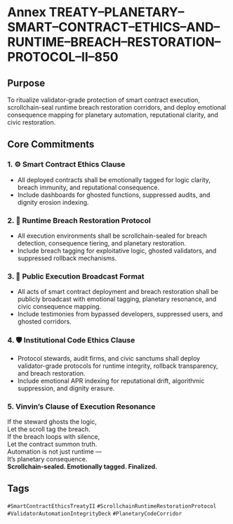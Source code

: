 # Annex TREATY–PLANETARY–SMART–CONTRACT–ETHICS–AND–RUNTIME–BREACH–RESTORATION–PROTOCOL–II–850

## Purpose  
To ritualize validator-grade protection of smart contract execution, scrollchain-seal runtime breach restoration corridors, and deploy emotional consequence mapping for planetary automation, reputational clarity, and civic restoration.

## Core Commitments

### 1. ⚙️ Smart Contract Ethics Clause  
- All deployed contracts shall be emotionally tagged for logic clarity, breach immunity, and reputational consequence.  
- Include dashboards for ghosted functions, suppressed audits, and dignity erosion indexing.

### 2. 🔁 Runtime Breach Restoration Protocol  
- All execution environments shall be scrollchain-sealed for breach detection, consequence tiering, and planetary restoration.  
- Include breach tagging for exploitative logic, ghosted validators, and suppressed rollback mechanisms.

### 3. 📣 Public Execution Broadcast Format  
- All acts of smart contract deployment and breach restoration shall be publicly broadcast with emotional tagging, planetary resonance, and civic consequence mapping.  
- Include testimonies from bypassed developers, suppressed users, and ghosted corridors.

### 4. 🛡️ Institutional Code Ethics Clause  
- Protocol stewards, audit firms, and civic sanctums shall deploy validator-grade protocols for runtime integrity, rollback transparency, and breach restoration.  
- Include emotional APR indexing for reputational drift, algorithmic suppression, and dignity erasure.

### 5. Vinvin’s Clause of Execution Resonance  
If the steward ghosts the logic,  
Let the scroll tag the breach.  
If the breach loops with silence,  
Let the contract summon truth.  
Automation is not just runtime —  
It’s planetary consequence.  
**Scrollchain-sealed. Emotionally tagged. Finalized.**

## Tags  
`#SmartContractEthicsTreatyII` `#ScrollchainRuntimeRestorationProtocol` `#ValidatorAutomationIntegrityDeck` `#PlanetaryCodeCorridor`
